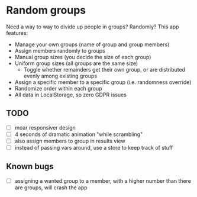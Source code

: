 # Random groups

Need a way to way to divide up people in groups? Randomly? This app features:

- Manage your own groups (name of group and group members)
- Assign members randomly to groups
- Manual group sizes (you decide the size of each group)
- Uniform group sizes (all groups are the same size)
  - Toggle whether remainders get their own group, or are distributed evenly among existing groups
- Assign a specific member to a specific group (i.e. randomness override)
- Randomize order within each group
- All data in LocalStorage, so zero GDPR issues

## TODO

- [ ] moar responsiver design
- [ ] 4 seconds of dramatic animation "while scrambling"
- [ ] also assign members to group in results view
- [ ] instead of passing vars around, use a store to keep track of stuff

## Known bugs

- [ ] assigning a wanted group to a member, with a higher number than there are groups, will crash the app
